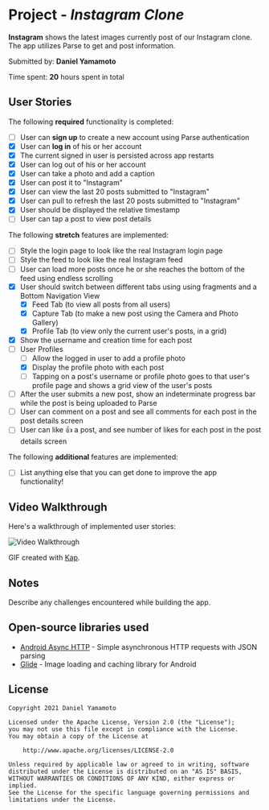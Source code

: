 # Project - *Instagram Clone*

**Instagram** shows the latest images currently post of our Instagram clone. The app utilizes Parse to get and post information.

Submitted by: **Daniel Yamamoto**

Time spent: **20** hours spent in total

## User Stories

The following **required** functionality is completed:

* [ ] User can **sign up** to create a new account using Parse authentication
* [x] User can **log in** of his or her account
* [x] The current signed in user is persisted across app restarts
* [x] User can log out of his or her account
* [x] User can take a photo and add a caption
* [x] User can post it to "Instagram"
* [x] User can view the last 20 posts submitted to "Instagram"
* [x] User can pull to refresh the last 20 posts submitted to "Instagram"
* [x] User should be displayed the relative timestamp
* [ ] User can tap a post to view post details

The following **stretch** features are implemented:

* [ ] Style the login page to look like the real Instagram login page
* [ ] Style the feed to look like the real Instagram feed
* [ ] User can load more posts once he or she reaches the bottom of the feed using endless scrolling
* [x] User should switch between different tabs using using fragments and a Bottom Navigation View
  * [x] Feed Tab (to view all posts from all users)
  * [x] Capture Tab (to make a new post using the Camera and Photo Gallery)
  * [x] Profile Tab (to view only the current user's posts, in a grid)
* [x] Show the username and creation time for each post
* [ ] User Profiles
  * [ ] Allow the logged in user to add a profile photo
  * [x] Display the profile photo with each post
  * [ ] Tapping on a post's username or profile photo goes to that user's profile page and shows a grid view of the user's posts
* [ ] After the user submits a new post, show an indeterminate progress bar while the post is being uploaded to Parse
* [ ] User can comment on a post and see all comments for each post in the post details screen
* [ ] User can like 👍 a post, and see number of likes for each post in the post details screen

The following **additional** features are implemented:

* [ ] List anything else that you can get done to improve the app functionality!

## Video Walkthrough

Here's a walkthrough of implemented user stories:

<img src='walkthrough.gif' title='Video Walkthrough' width='' alt='Video Walkthrough' />

GIF created with [Kap](https://getkap.co/).

## Notes

Describe any challenges encountered while building the app.

## Open-source libraries used

- [Android Async HTTP](https://github.com/loopj/android-async-http) - Simple asynchronous HTTP requests with JSON parsing
- [Glide](https://github.com/bumptech/glide) - Image loading and caching library for Android

## License

    Copyright 2021 Daniel Yamamoto

    Licensed under the Apache License, Version 2.0 (the "License");
    you may not use this file except in compliance with the License.
    You may obtain a copy of the License at

        http://www.apache.org/licenses/LICENSE-2.0

    Unless required by applicable law or agreed to in writing, software
    distributed under the License is distributed on an "AS IS" BASIS,
    WITHOUT WARRANTIES OR CONDITIONS OF ANY KIND, either express or implied.
    See the License for the specific language governing permissions and
    limitations under the License.